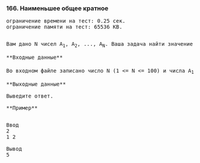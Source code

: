 ### 166. Наименьшее общее кратное

<pre>ограничение времени на тест: 0.25 сек.
ограничение памяти на тест: 65536 KB.<pre/>

Вам дано N чисел A<sub>1</sub>, A<sub>2</sub>, ..., A<sub>N</sub>. Ваша задача найти значение выражения: НОК(A<sub>1</sub> + 1, A<sub>2</sub> + 1, ..., A<sub>N</sub> + 1) - 1.

**Входные данные**

Во входном файле записано число N (1 <= N <= 100) и числа A<sub>1</sub>, A<sub>2</sub>, ..., A<sub>N</sub> (0 <= A<sub>i</sub> <= 10<sup>5</sup>). Гарантируется, что ответ не превосходит 5 * 10<sup>8</sup>.

**Выходные данные**

Выведите ответ.

**Пример**

<pre>Ввод
2 
1 2

Вывод
5</pre>
